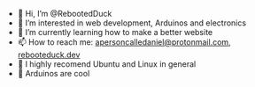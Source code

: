 - 👋 Hi, I’m @RebootedDuck
- 👀 I’m interested in web development, Arduinos and electronics
- 🌱 I’m currently learning how to make a better website
- 📫 How to reach me: apersoncalledaniel@protonmail.com, [rebooteduck.dev](https://rebooteduck.dev)
- 🐧 I highly recomend Ubuntu and Linux in general
- 💾 Arduinos are cool

<!---
RebootedDuck/RebootedDuck is a ✨ special ✨ repository because its `README.md` (this file) appears on your GitHub profile.
You can click the Preview link to take a look at your changes.
--->

